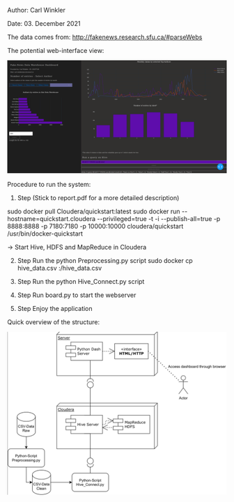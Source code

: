 Author: Carl Winkler

Date: 03. December 2021

The data comes from: http://fakenews.research.sfu.ca/#parseWebs

The potential web-interface view:

![This is how the Web-Interface looks like](https://github.com/Chipato1/DataWarehouse-FakeNews/blob/main/Full_View.png)



Procedure to run the system:

1. Step (Stick to report.pdf for a more detailed description)

sudo docker pull Cloudera/quickstart:latest
sudo docker run --hostname=quickstart.cloudera --privileged=true -t -i --publish-all=true -p 8888:8888 -p 7180:7180 -p 10000:10000 cloudera/quickstart /usr/bin/docker-quickstart

-> Start Hive, HDFS and MapReduce in Cloudera

2. Step
Run the python Preprocessing.py script
sudo docker cp hive_data.csv <ID of Container>:/hive_data.csv

3. Step
Run the python Hive_Connect.py script

4. Step
Run board.py to start the webserver

5. Step
Enjoy the application


Quick overview of the structure:

![This is how the Software is structured](https://github.com/Chipato1/DataWarehouse-FakeNews/blob/main/structure.png)
